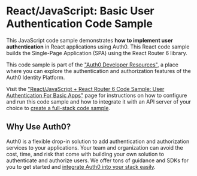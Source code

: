 # React/JavaScript: Basic User Authentication Code Sample

This JavaScript code sample demonstrates **how to implement user authentication** in React applications using Auth0. This React code sample builds the Single-Page Application (SPA) using the React Router 6 library.

This code sample is part of the ["Auth0 Developer Resources"](https://developer.auth0.com/resources), a place where you can explore the authentication and authorization features of the Auth0 Identity Platform.

Visit the ["React/JavaScript + React Router 6 Code Sample: User Authentication For Basic Apps"](https://developer.auth0.com/resources/code-samples/spa/react/basic-authentication) page for instructions on how to configure and run this code sample and how to integrate it with an API server of your choice to [create a full-stack code sample](https://developer.auth0.com/resources/code-samples/full-stack/hello-world/basic-access-control/spa).

## Why Use Auth0?

Auth0 is a flexible drop-in solution to add authentication and authorization services to your applications. Your team and organization can avoid the cost, time, and risk that come with building your own solution to authenticate and authorize users. We offer tons of guidance and SDKs for you to get started and [integrate Auth0 into your stack easily](https://developer.auth0.com/resources/code-samples/full-stack).
